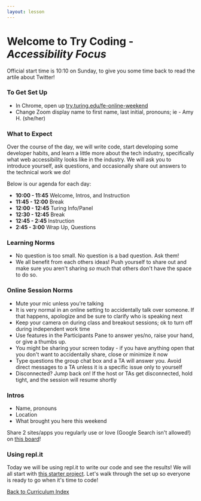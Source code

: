 ```yaml
---
layout: lesson
---
```


# Welcome to Try Coding - _Accessibility Focus_

Official start time is 10:10 on Sunday, to give you some time back to read the artile about Twitter! 

### To Get Set Up

- In Chrome, open up <a target="blank" href="https://try.turing.edu/fe-online-weekend">try.turing.edu/fe-online-weekend</a>
- Change Zoom display name to first name, last initial, pronouns; ie - Amy H. (she/her)

### What to Expect

Over the course of the day, we will write code, start developing some developer habits, and learn a little more about the tech industry, specifically what web accessibility looks like in the industry.  We will ask you to introduce yourself, ask questions, and occasionally share out answers to the technical work we do! 

Below is our agenda for each day:

- **10:00 - 11:45** Welcome, Intros, and Instruction
- **11:45 - 12:00** Break
- **12:00 - 12:45** Turing Info/Panel
- **12:30 - 12:45** Break
- **12:45 - 2:45**  Instruction
- **2:45 - 3:00**  Wrap Up, Questions

### Learning Norms

- No question is too small. No question is a bad question. Ask them!
- We all benefit from each others ideas! Push yourself to share out and make sure you aren't sharing _so_ much that others don't have the space to do so.

### Online Session Norms

- Mute your mic unless you're talking
- It is very normal in an online setting to accidentally talk over someone. If that happens, apologize and be sure to clarify who is speaking next
- Keep your camera on during class and breakout sessions; ok to turn off during independent work time
- Use features in the Participants Pane to answer yes/no, raise your hand, or give a thumbs up.
- You might be sharing your screen today - if you have anything open that you don't want to accidentally share, close or minimize it now
- Type questions the group chat box and a TA will answer you. Avoid direct messages to a TA unless it is a specific issue only to yourself
- Disconnected? Jump back on! If the host or TAs get disconnected, hold tight, and the session will resume shortly

### Intros

- Name, pronouns
- Location
- What brought you here this weekend

Share 2 sites/apps you regularly use or love (Google Search isn't allowed!) on [this board](https://sitcky-note.glitch.me/)!

### Using repl.it

Today we will be using repl.it to write our code and see the results! We will all start with [this starter project](https://repl.it/@ameseee/FE-Weekend-Starter). Let's walk through the set up so everyone is ready to go when it's time to code!

<a href="../">Back to Curriculum Index</a>
